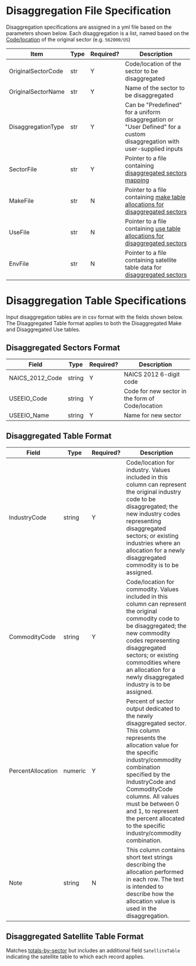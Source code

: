 # Disaggregation File Specification
Disaggregation specifications are assigned in a yml file based on the parameters shown below. Each disaggregation is a list, named based on the [Code/location](https://github.com/USEPA/useeior/blob/master/format_specs/Model.md#sector-meta) of the original sector (e.g. `562000/US`)

| Item | Type | Required? | Description |
| --- | --- | --- | --------- |
| OriginalSectorCode | str | Y | Code/location of the sector to be disaggregated |
| OriginalSectorName | str | Y | Name of the sector to be disaggregated |
| DisaggregationType | str | Y |  Can be "Predefined" for a uniform disaggregation or "User Defined" for a custom disaggregation with user-supplied inputs|
| SectorFile | str | Y | Pointer to a file containing [disaggregated sectors mapping](#disaggregated-sectors-format)  |
| MakeFile | str | N | Pointer to a file containing [make table allocations for disaggregated sectors](#disaggregated-table-format) |
| UseFile | str | N | Pointer to a file containing [use table allocations for disaggregated sectors](#disaggregated-table-format) |
| EnvFile | str | N | Pointer to a file containing satellite table data for [disaggregated sectors](#disaggregated-satellite-table-format) |

# Disaggregation Table Specifications
Input disaggregation tables are in csv format with the fields shown below. The Disaggregated Table format applies to both the Disaggregated Make and Disaggregated Use tables. 

## Disaggregated Sectors Format
| Field | Type | Required? | Description |
| --- | --- | --- | ---
| NAICS_2012_Code | string | Y | NAICS 2012 6-digit code |
| USEEIO_Code | string | Y | Code for new sector in the form of Code/location |
| USEEIO_Name | string | Y | Name for new sector |

## Disaggregated Table Format
Field | Type | Required? | Description |
-- | -- | -- | -- |
IndustryCode | string | Y | Code/location for industry. Values included in this column can represent the original industry code to be disaggregated; the new industry codes representing disaggregated sectors; or existing industries where an allocation for a newly disaggregated commodity is to be assigned.  |
CommodityCode | string | Y | Code/location for commodity. Values included in this column can represent the original commodity code to be disaggregated; the new commodity codes representing disaggregated sectors; or existing commodities where an allocation for a newly disaggregated industry is to be assigned.  |
PercentAllocation | numeric | Y | Percent of sector output dedicated to the newly disaggregated sector. This column represents the allocation value for the specific industry/commodity combination specified by the IndustryCode and CommodityCode columns. All values must be between 0 and 1, to represent the percent allocated to the specific industry/commodity combination. |
Note | string | N |  This column contains short text strings describing the allocation performed in each row. The text is intended to describe how the allocation value is used in the disaggregation. |

## Disaggregated Satellite Table Format
Matches [totals-by-sector](https://github.com/USEPA/useeior/blob/master/format_specs/Model.md#totals_by_sector) but includes an additional field `SatelliteTable` indicating the satellite table to which each record applies.
